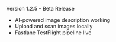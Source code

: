 Version 1.2.5 - Beta Release
- AI-powered image description working
- Upload and scan images locally
- Fastlane TestFlight pipeline live
